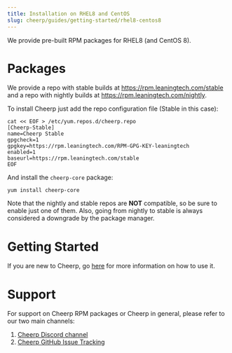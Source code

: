```yaml
---
title: Installation on RHEL8 and CentOS
slug: cheerp/guides/getting-started/rhel8-centos8
---
```


We provide pre-built RPM packages for RHEL8 (and CentOS 8).

# Packages

We provide a repo with stable builds at https://rpm.leaningtech.com/stable and a repo with nightly builds at https://rpm.leaningtech.com/nightly.

To install Cheerp just add the repo configuration file (Stable in this case):

```
cat << EOF > /etc/yum.repos.d/cheerp.repo
[Cheerp-Stable]
name=Cheerp Stable
gpgcheck=1
gpgkey=https://rpm.leaningtech.com/RPM-GPG-KEY-leaningtech
enabled=1
baseurl=https://rpm.leaningtech.com/stable
EOF
```

And install the `cheerp-core` package:

```
yum install cheerp-core
```

Note that the nightly and stable repos are **NOT** compatible, so be sure to enable just one of them. Also, going from nightly to stable is always considered a downgrade by the package manager.

# Getting Started

If you are new to Cheerp, go [here](./Getting-Started) for more information on how to use it.

# Support

For support on Cheerp RPM packages or Cheerp in general, please refer to our two main channels:

1. [Cheerp Discord channel](https://discord.leaningtech.com)
2. [Cheerp GitHub Issue Tracking](https://github.com/leaningtech/cheerp-meta/issues)
